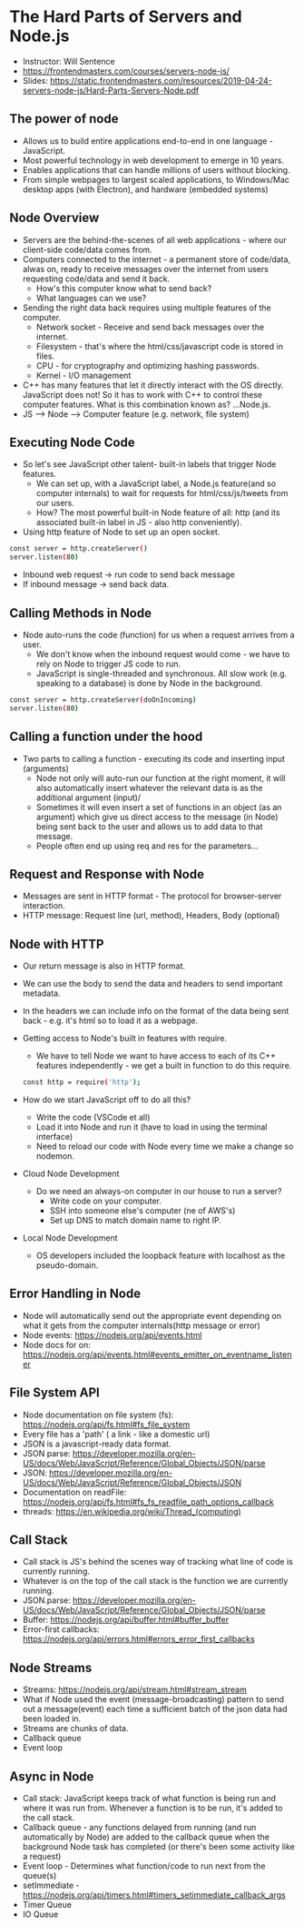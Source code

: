 # The Hard Parts of Servers and Node.js

* Instructor: Will Sentence
* <https://frontendmasters.com/courses/servers-node-js/>
* Slides: <https://static.frontendmasters.com/resources/2019-04-24-servers-node-js/Hard-Parts-Servers-Node.pdf>

## The power of node

* Allows us to build entire applications end-to-end in one language - JavaScript.
* Most powerful technology in web development to emerge in 10 years.
* Enables applications that can handle millions of users without blocking.
* From simple webpages to largest scaled applications, to Windows/Mac desktop apps (with Electron), and hardware (embedded systems)

## Node Overview

* Servers are the behind-the-scenes of all web applications - where our client-side code/data comes from.
* Computers connected to the internet - a permanent store of code/data, alwas on, ready to receive messages over the internet from users requesting code/data and send it back.
  * How's this computer know what to send back?
  * What languages can we use?
* Sending the right data back requires using multiple features of the computer.
  * Network socket - Receive and send back messages over the internet.
  * Filesystem - that's where the html/css/javascript code is stored in files.
  * CPU - for cryptography and optimizing hashing passwords.
  * Kernel - I/O management
* C++ has many features that let it directly interact with the OS directly. JavaScript does not! So it has to work with C++ to control these computer features. What is this combination known as? ...Node.js.
* JS --> Node --> Computer feature (e.g. network, file system)

## Executing Node Code

* So let's see JavaScript other talent- built-in labels that trigger Node features.
  * We can set up, with a JavaScript label, a Node.js feature(and so computer internals) to wait for requests for html/css/js/tweets from our users.
  * How? The most powerful built-in Node feature of all: http (and its associated built-in label in JS - also http conveniently).
* Using http feature of Node to set up an open socket.

```bash
const server = http.createServer()
server.listen(80)
```

* Inbound web request -> run code to send back message
* If inbound message -> send back data.

## Calling Methods in Node

* Node auto-runs the code (function) for us when a request arrives from a user.
  * We don't know when the inbound request would come - we have to rely on Node to trigger JS code to run.
  * JavaScript is single-threaded and synchronous. All slow work (e.g. speaking to a database) is done by Node in the background.

```bash
const server = http.createServer(doOnIncoming)
server.listen(80)
```

## Calling a function under the hood

* Two parts to calling a function - executing its code and inserting input (arguments)
  * Node not only will auto-run our function at the right moment, it will also automatically insert whatever the relevant data is as the additional argument (input)/
  * Sometimes it will even insert a set of functions in an object (as an argument) which give us direct access to the message (in Node) being sent back to the user and allows us to add data to that message.
  * People often end up using req and res for the parameters...

## Request and Response with Node

* Messages are sent in HTTP format - The protocol for browser-server interaction.
* HTTP message: Request line (url, method), Headers, Body (optional)

## Node with HTTP

* Our return message is also in HTTP format.
* We can use the body to send the data and headers to send important metadata.
* In the headers we can include info on the format of the data being sent back - e.g. it's html so to load it as a webpage.
* Getting access to Node's built in features with require.
  * We have to tell Node we want to have access to each of its C++ features independently - we get a built in function to do this require.

  ```bash
  const http = require('http');
  ```

* How do we start JavaScript off to do all this?
  * Write the code (VSCode et all)
  * Load it into Node and run it (have to load in using the terminal interface)
  * Need to reload our code with Node every time we make a change so nodemon.
* Cloud Node Development
  * Do we need an always-on computer in our house to run a server?
    * Write code on your computer.
    * SSH into someone else's computer (ne of AWS's)
    * Set up DNS to match domain name to right IP.
* Local Node Development
  * OS developers included the loopback feature with localhost as the pseudo-domain.

## Error Handling in Node

* Node will automatically send out the appropriate event depending on what it gets from the computer internals(http message or error)
* Node events: <https://nodejs.org/api/events.html>
* Node docs for on: <https://nodejs.org/api/events.html#events_emitter_on_eventname_listener>

## File System API

* Node documentation on file system (fs): <https://nodejs.org/api/fs.html#fs_file_system>
* Every file has a 'path' ( a link - like a domestic url)
* JSON is a javascript-ready data format.
* JSON parse: <https://developer.mozilla.org/en-US/docs/Web/JavaScript/Reference/Global_Objects/JSON/parse>
* JSON: <https://developer.mozilla.org/en-US/docs/Web/JavaScript/Reference/Global_Objects/JSON>
* Documentation on readFile: <https://nodejs.org/api/fs.html#fs_fs_readfile_path_options_callback>
* threads: <https://en.wikipedia.org/wiki/Thread_(computing)>

## Call Stack

* Call stack is JS's behind the scenes way of tracking what line of code is currently running.
* Whatever is on the top of the call stack is the function we are currently running.
* JSON.parse: <https://developer.mozilla.org/en-US/docs/Web/JavaScript/Reference/Global_Objects/JSON/parse>
* Buffer: <https://nodejs.org/api/buffer.html#buffer_buffer>
* Error-first callbacks: <https://nodejs.org/api/errors.html#errors_error_first_callbacks>

## Node Streams

* Streams: <https://nodejs.org/api/stream.html#stream_stream>
* What if Node used the event (message-broadcasting) pattern to send out a message(event) each time a sufficient batch of the json data had been loaded in.
* Streams are chunks of data.
* Callback queue
* Event loop

## Async in Node

* Call stack: JavaScript keeps track of what function is being run and where it was run from. Whenever a function is to be run, it's added to the call stack.
* Callback queue - any functions delayed from running (and run automatically by Node) are added to the callback queue when the background Node task has completed (or there's been some activity like a request)
* Event loop - Determines what function/code to run next from the queue(s)
* setImmediate - <https://nodejs.org/api/timers.html#timers_setimmediate_callback_args>
* Timer Queue
* IO Queue
